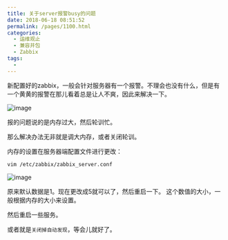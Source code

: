 ```yaml
---
title: 关于server报警busy的问题
date: 2018-06-18 08:51:52
permalink: /pages/1100.html
categories:
  - 运维观止
  - 兼容并包
  - Zabbix
tags:
  - 
---
```


新配置好的zabbix，一般会针对服务器有一个报警。不理会也没有什么，但是有一个黄黄的报警在那儿看着总是让人不爽，因此来解决一下。

![image](https://tva1.sinaimg.cn/large/008k1Yt0ly1grm5mhsqo2j30g6030gm9.jpg)

报的问题说的是内存过大，然后轮训忙。

那么解决办法无非就是调大内存，或者关闭轮训。

内存的设置在服务器端配置文件进行更改：

```
vim /etc/zabbix/zabbix_server.conf
```

![image](https://tvax2.sinaimg.cn/large/008k1Yt0ly1grm5mn558cj30k504uwg3.jpg)

原来默认数据是1。现在更改成5就可以了，然后重启一下。
这个数值的大小，一般根据内存的大小来设置。

然后重启一些服务。

或者就是`关闭掉自动发现`，等会儿就好了。
